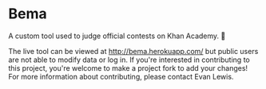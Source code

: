 # Bema
A custom tool used to judge official contests on Khan Academy. :tada:

The live tool can be viewed at http://bema.herokuapp.com/ but public users are not able to modify data or log in. If you're interested in contributing to this project, you're welcome to make a project fork to add your changes! For more information about contributing, please contact Evan Lewis.
